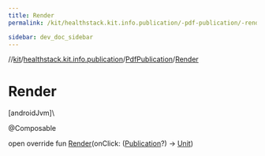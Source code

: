 ```yaml
---
title: Render
permalink: /kit/healthstack.kit.info.publication/-pdf-publication/-render.html

sidebar: dev_doc_sidebar
---
```

//[kit](../../../index.html)/[healthstack.kit.info.publication](../index.html)/[PdfPublication](index.html)/[Render](-render.html)



# Render



[androidJvm]\




@Composable



open override fun [Render](-render.html)(onClick: ([Publication](../-publication/index.html)?) -&gt; [Unit](https://kotlinlang.org/api/latest/jvm/stdlib/kotlin/-unit/index.html))




